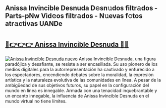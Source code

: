 ## Anissa Invincible Desnuda D𝚎sn𝚞dos filtr𝚊dos - Parts-pNw Vid𝚎os filtr𝚊dos - N𝚞evas f𝚘tos atr𝚊ctivas UANDe

# <h2><a href="http://mb3tsvh.tromn.icu/?c=Anissa+Invincible+Desnuda">🔗👉👉👉 Anissa Invincible Desnuda 🔗🔗</a></h2>

[![Anissa Invincible Desnuda nuevo](https://i.imgur.com/pEAQMta.gif)](http://mb3tsvh.tromn.icu/?c=Anissa+Invincible+Desnuda)
Anissa Invincible Desnuda, una figura paradójica y desafiante, se resiste a ser encasillada. Su uso pionero de los medios digitales para la autorrepresentación ha cautivado y enfurecido a los espectadores, encendiendo debates sobre la moralidad, la expresión artística y la naturaleza evolutiva de las comunidades en línea. A pesar de la ambigüedad de sus objetivos futuros, su papel en la configuración del mundo en línea es innegable. Armada con una tenacidad inquebrantable y un encanto innegable, la influencia de Anissa Invincible Desnuda en el mundo virtual no tiene límites.
